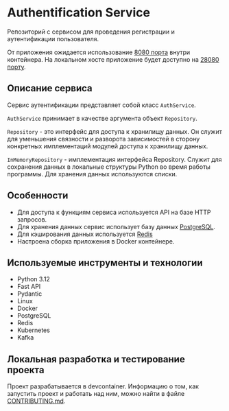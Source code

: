 # Authentification Service

Репозиторий с сервисом для проведения регистрации и аутентификации пользователя.

От приложения ожидается использование [8080 порта](./.devcontainer/docker-compose.yml#L12) внутри контейнера.
На локальном хосте приложение будет доступно на [28080 порту](./.devcontainer/docker-compose.yml#L12).

## Описание сервиса

Сервис аутентификации представляет собой класс `AuthService`.

`AuthService` принимает в качестве аргумента объект `Repository`.

`Repository` - это интерфейс для доступа к хранилищу данных. Он служит для уменьшения связности и разворота зависимостей в сторону конкретных имплементаций модулей доступа к хранилищу данных.

`InMemoryRepository` - имплементация интерфейса Repository. Служит для сохранения данных в локальные структуры Python во время работы программы. Для хранения данных используются списки.

## Особенности

- Для доступа к функциям сервиса используется API на базе HTTP запросов.
- Для хранения данных сервис использует базу данных [PostgreSQL](https://www.postgresql.org/).
- Для кэширования данных используется [Redis](https://redis.io/)
- Настроена сборка приложения в Docker контейнере.

## Используемые инструменты и технологии

- Python 3.12
- Fast API
- Pydantic
- Linux
- Docker
- PostgreSQL
- Redis
- Kubernetes
- Kafka

## Локальная разработка и тестирование проекта

Проект разрабатывается в devcontainer. Информацию о том, как запустить проект и работать над ним, можно найти в файле [CONTRIBUTING.md](./CONTRIBUTING.md).
